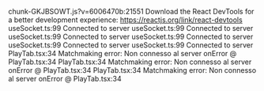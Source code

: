 chunk-GKJBSOWT.js?v=6006470b:21551 Download the React DevTools for a better development experience: https://reactjs.org/link/react-devtools
useSocket.ts:99 Connected to server
useSocket.ts:99 Connected to server
useSocket.ts:99 Connected to server
useSocket.ts:99 Connected to server
useSocket.ts:99 Connected to server
useSocket.ts:99 Connected to server
PlayTab.tsx:34 Matchmaking error: Non connesso al server
onError @ PlayTab.tsx:34
PlayTab.tsx:34 Matchmaking error: Non connesso al server
onError @ PlayTab.tsx:34
PlayTab.tsx:34 Matchmaking error: Non connesso al server
onError @ PlayTab.tsx:34
